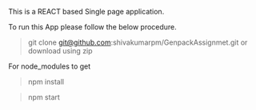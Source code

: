 This is a REACT based Single page application.

To run this App please follow the below procedure.

> git clone git@github.com:shivakumarpm/GenpackAssignmet.git or download using zip

For node_modules to get
> npm install

> npm start

